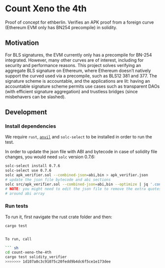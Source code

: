# Count Xeno the 4th

Proof of concept for ethberlin. Verifies an APK proof from a foreign curve (Ethereum EVM only has BN254 precompile) in solidity.

## Motivation

For BLS signatures, the EVM currently only has a precompile for BN-254 integrated. However, many other curves are of interest, including for security and performance reasons. This project solves verifying an aggregate BLS signature on Ethereum, where Ethereum doesn’t natively support the curved used via a precompile, such as BLS12 381 and 377. The signature scheme is accountable, and the applications are lit: having an accountable signature scheme permits use cases such as transparent DAOs (with efficient signature aggregation) and trustless bridges (since misbehavers can be slashed).

## Development

### Install dependencies

We require `rust`, [`anvil`](https://book.getfoundry.sh/getting-started/installation) and `solc-select` to be installed in order to run the test.

In order to update the json file with ABI and bytecode in case of solidity file changes, you would need `solc` version 0.7.6:

``` bash
solc-select install 0.7.6
solc-select use 0.7.6
solc apk_verifier.sol --combined-json=abi,bin > apk_verifier.json
# update the json file bytecode and abi sections
solc src/apk_verifier.sol --combined-json=abi,bin --optimize | jq '.contracts."src/apk_verifier.sol:ApkVerifier"' | sed 's/\\"/"/g' > src/verifier_artifact.json
# NOTE: you might need to edit the json file to remove the extra quotes
# around abi array
```

### Run tests

To run it, first navigate the rust crate folder and then:

```bash
cargo test


To run, call

``` sh
cd count-xeno-the-4th
cargo test solidity_verifier
>>>>>>> 1d107a8c3c91075c20fedd9b4dc6f5ce1e173dee
```
